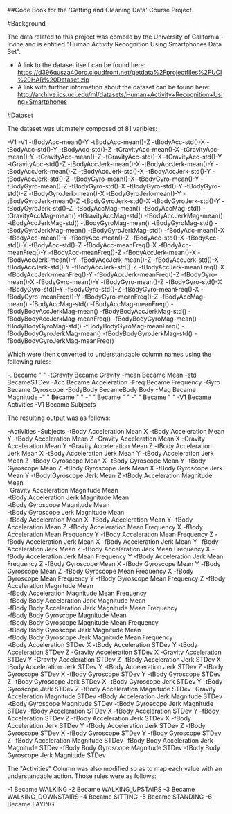 
##Code Book for the 'Getting and Cleaning Data' Course Project

#Background

The data related to this project was compile by the University of California - Irvine and is entitled "Human Activity Recognition Using Smartphones Data Set".

- A link to the dataset itself can be found here: https://d396qusza40orc.cloudfront.net/getdata%2Fprojectfiles%2FUCI%20HAR%20Dataset.zip
- A link with further information about the dataset can be found here: http://archive.ics.uci.edu/ml/datasets/Human+Activity+Recognition+Using+Smartphones

#Dataset

The dataset was ultimately composed of 81 varibles:

-V1
-V1
-tBodyAcc-mean()-Y
-tBodyAcc-mean()-Z
-tBodyAcc-std()-X
-tBodyAcc-std()-Y
-tBodyAcc-std()-Z
-tGravityAcc-mean()-X
-tGravityAcc-mean()-Y
-tGravityAcc-mean()-Z
-tGravityAcc-std()-X
-tGravityAcc-std()-Y
-tGravityAcc-std()-Z
-tBodyAccJerk-mean()-X
-tBodyAccJerk-mean()-Y
-tBodyAccJerk-mean()-Z
-tBodyAccJerk-std()-X
-tBodyAccJerk-std()-Y
-tBodyAccJerk-std()-Z
-tBodyGyro-mean()-X
-tBodyGyro-mean()-Y
-tBodyGyro-mean()-Z
-tBodyGyro-std()-X
-tBodyGyro-std()-Y
-tBodyGyro-std()-Z
-tBodyGyroJerk-mean()-X
-tBodyGyroJerk-mean()-Y
-tBodyGyroJerk-mean()-Z
-tBodyGyroJerk-std()-X
-tBodyGyroJerk-std()-Y
-tBodyGyroJerk-std()-Z
-tBodyAccMag-mean()
-tBodyAccMag-std()
-tGravityAccMag-mean()
-tGravityAccMag-std()
-tBodyAccJerkMag-mean()
-tBodyAccJerkMag-std()
-tBodyGyroMag-mean()
-tBodyGyroMag-std()
-tBodyGyroJerkMag-mean()
-tBodyGyroJerkMag-std()
-fBodyAcc-mean()-X
-fBodyAcc-mean()-Y
-fBodyAcc-mean()-Z
-fBodyAcc-std()-X
-fBodyAcc-std()-Y
-fBodyAcc-std()-Z
-fBodyAcc-meanFreq()-X
-fBodyAcc-meanFreq()-Y
-fBodyAcc-meanFreq()-Z
-fBodyAccJerk-mean()-X
-fBodyAccJerk-mean()-Y
-fBodyAccJerk-mean()-Z
-fBodyAccJerk-std()-X
-fBodyAccJerk-std()-Y
-fBodyAccJerk-std()-Z
-fBodyAccJerk-meanFreq()-X
-fBodyAccJerk-meanFreq()-Y
-fBodyAccJerk-meanFreq()-Z
-fBodyGyro-mean()-X
-fBodyGyro-mean()-Y
-fBodyGyro-mean()-Z
-fBodyGyro-std()-X
-fBodyGyro-std()-Y
-fBodyGyro-std()-Z
-fBodyGyro-meanFreq()-X
-fBodyGyro-meanFreq()-Y
-fBodyGyro-meanFreq()-Z
-fBodyAccMag-mean()
-fBodyAccMag-std()
-fBodyAccMag-meanFreq()
-fBodyBodyAccJerkMag-mean()
-fBodyBodyAccJerkMag-std()
-fBodyBodyAccJerkMag-meanFreq()
-fBodyBodyGyroMag-mean()
-fBodyBodyGyroMag-std()
-fBodyBodyGyroMag-meanFreq()
-fBodyBodyGyroJerkMag-mean()
-fBodyBodyGyroJerkMag-std()
-fBodyBodyGyroJerkMag-meanFreq()

Which were then converted to understandable column names using the following rules:

-. Became " "
-tGravity Became Gravity
-mean Became Mean
-std BecameSTDev
-Acc Became Acceleration
-Freq Became Frequency
-Gyro Became Gyroscope
-BodyBody BecameBody Body
-Mag Became Magnitude
-"  " Became " "
-"   " Became " " 
-"    " Became " "
-V1 Became Activities
-V1 Became Subjects

The resulting output was as follows:

-Activities
-Subjects
-tBody Acceleration  Mean  X
-tBody Acceleration  Mean  Y
-tBody Acceleration  Mean  Z
-Gravity Acceleration  Mean  X
-Gravity Acceleration  Mean  Y
-Gravity Acceleration  Mean  Z
-tBody Acceleration Jerk Mean  X
-tBody Acceleration Jerk Mean  Y
-tBody Acceleration Jerk Mean  Z
-tBody Gyroscope  Mean  X
-tBody Gyroscope  Mean  Y
-tBody Gyroscope  Mean  Z
-tBody Gyroscope Jerk Mean  X
-tBody Gyroscope Jerk Mean  Y
-tBody Gyroscope Jerk Mean  Z
-tBody Acceleration Magnitude  Mean  
-Gravity Acceleration Magnitude  Mean  
-tBody Acceleration Jerk Magnitude  Mean  
-tBody Gyroscope Magnitude  Mean  
-tBody Gyroscope Jerk Magnitude  Mean  
-fBody Acceleration  Mean  X
-fBody Acceleration  Mean  Y
-fBody Acceleration  Mean  Z
-fBody Acceleration  Mean Frequency  X
-fBody Acceleration  Mean Frequency  Y
-fBody Acceleration  Mean Frequency  Z
-fBody Acceleration Jerk Mean  X
-fBody Acceleration Jerk Mean  Y
-fBody Acceleration Jerk Mean  Z
-fBody Acceleration Jerk Mean Frequency  X
-fBody Acceleration Jerk Mean Frequency  Y
-fBody Acceleration Jerk Mean Frequency  Z
-fBody Gyroscope  Mean  X
-fBody Gyroscope  Mean  Y
-fBody Gyroscope  Mean  Z
-fBody Gyroscope  Mean Frequency  X
-fBody Gyroscope  Mean Frequency  Y
-fBody Gyroscope  Mean Frequency  Z
-fBody Acceleration Magnitude  Mean  
-fBody Acceleration Magnitude  Mean Frequency  
-fBody Body Acceleration Jerk Magnitude  Mean  
-fBody Body Acceleration Jerk Magnitude  Mean Frequency  
-fBody Body Gyroscope Magnitude  Mean  
-fBody Body Gyroscope Magnitude  Mean Frequency  
-fBody Body Gyroscope Jerk Magnitude  Mean  
-fBody Body Gyroscope Jerk Magnitude  Mean Frequency  
-tBody Acceleration STDev  X
-tBody Acceleration STDev  Y
-tBody Acceleration STDev  Z
-Gravity Acceleration STDev  X
-Gravity Acceleration STDev  Y
-Gravity Acceleration STDev  Z
-tBody Acceleration Jerk STDev  X
-tBody Acceleration Jerk STDev  Y
-tBody Acceleration Jerk STDev  Z
-tBody Gyroscope STDev  X
-tBody Gyroscope STDev  Y
-tBody Gyroscope STDev  Z
-tBody Gyroscope Jerk STDev  X
-tBody Gyroscope Jerk STDev  Y
-tBody Gyroscope Jerk STDev  Z
-tBody Acceleration Magnitude STDev 
-Gravity Acceleration Magnitude STDev 
-tBody Acceleration Jerk Magnitude STDev 
-tBody Gyroscope Magnitude STDev 
-tBody Gyroscope Jerk Magnitude STDev 
-fBody Acceleration STDev  X
-fBody Acceleration STDev  Y
-fBody Acceleration STDev  Z
-fBody Acceleration Jerk STDev  X
-fBody Acceleration Jerk STDev  Y
-fBody Acceleration Jerk STDev  Z
-fBody Gyroscope STDev  X
-fBody Gyroscope STDev  Y
-fBody Gyroscope STDev  Z
-fBody Acceleration Magnitude STDev 
-fBody Body Acceleration Jerk Magnitude STDev 
-fBody Body Gyroscope Magnitude STDev 
-fBody Body Gyroscope Jerk Magnitude STDev

The "Activities" Column was also modified so as to map each value with an understandable action. Those rules were as follows:

-1 Became WALKING
-2 Became WALKING_UPSTAIRS
-3 Became WALKING_DOWNSTAIRS
-4 Became SITTING
-5 Became STANDING
-6 Became LAYING